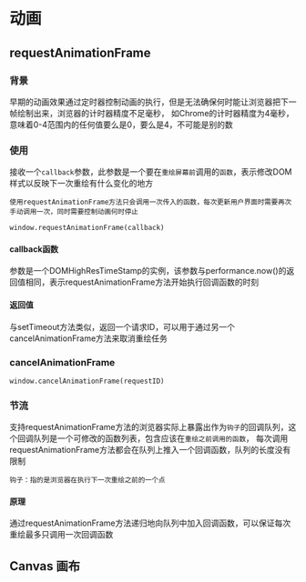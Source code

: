 # 动画
## requestAnimationFrame
### 背景
早期的动画效果通过定时器控制动画的执行，但是无法确保何时能让浏览器把下一帧绘制出来，浏览器的计时器精度不足毫秒，
如Chrome的计时器精度为4毫秒，意味着0-4范围内的任何值要么是0，要么是4，不可能是别的数

### 使用
接收一个`callback`参数，此参数是一个要在`重绘屏幕前`调用的`函数`，表示修改DOM样式以反映下一次重绘有什么变化的地方

    使用requestAnimationFrame方法只会调用一次传入的函数，每次更新用户界面时需要再次手动调用一次，同时需要控制动画何时停止

`window.requestAnimationFrame(callback)`

#### callback函数
参数是一个DOMHighResTimeStamp的实例，该参数与performance.now()的返回值相同，表示requestAnimationFrame方法开始执行回调函数的时刻

#### 返回值
与setTimeout方法类似，返回一个请求ID，可以用于通过另一个cancelAnimationFrame方法来取消重绘任务

### cancelAnimationFrame
`window.cancelAnimationFrame(requestID)`



### 节流
支持requestAnimationFrame方法的浏览器实际上暴露出作为`钩子`的回调队列，这个回调队列是一个可修改的函数列表，包含应该在`重绘之前调用的函数`，
每次调用requestAnimationFrame方法都会在队列上推入一个回调函数，队列的长度没有限制

    钩子：指的是浏览器在执行下一次重绘之前的一个点

#### 原理
通过requestAnimationFrame方法递归地向队列中加入回调函数，可以保证每次重绘最多只调用一次回调函数

## Canvas 画布